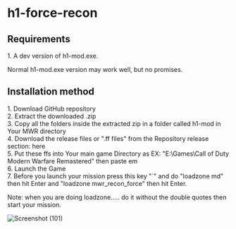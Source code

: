# h1-force-recon

<h2>Requirements</h2>
1. A dev version of h1-mod.exe.
<p>Normal h1-mod.exe version may work well, but no promises.</p>

<h2>Installation method</h2>
1. Download GitHub repository<br>
2. Extract the downloaded .zip<br>
3. Copy all the folders inside the extracted zip in a folder called h1-mod in Your MWR directory<br>
4. Download the release files or ".ff files" from the Repository release section: <a >here</a><br>
5. Put these ffs into Your main game Directory as EX: "E:\Games\Call of Duty Modern Warfare Remastered" then paste em<br>
6. Launch the Game<br>
7. Before you launch your mission press this key "`" and do "loadzone md" then hit Enter and "loadzone mwr_recon_force" then hit Enter.<br>
<p>Note: when you are doing loadzone..... do it without the double quotes then start your mission.</p>

![Screenshot (101)](https://github.com/3bdulra7manAmir/h1-force-recon/assets/64253660/435e9b2e-9175-45dd-a012-da06e892dbcf)

